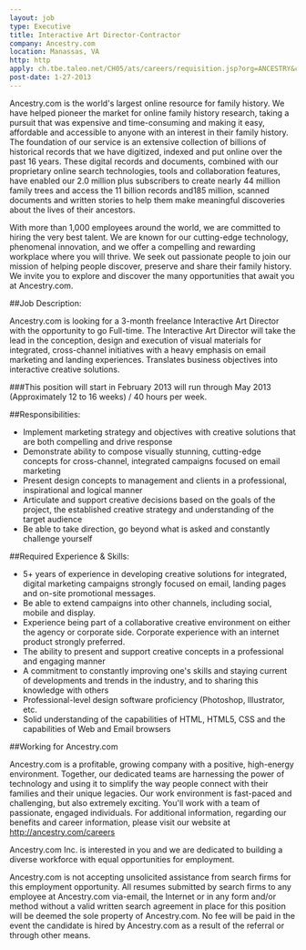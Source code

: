 ```yaml
---
layout: job
type: Executive
title: Interactive Art Director-Contractor
company: Ancestry.com
location: Manassas, VA 
http: http
apply: ch.tbe.taleo.net/CH05/ats/careers/requisition.jsp?org=ANCESTRY&cws=1&rid=730&source=WorkCreative.net
post-date: 1-27-2013
---
```



Ancestry.com is the world's largest online resource for family history. We have helped pioneer the market for online family history research, taking a pursuit that was expensive and time-consuming and making it easy, affordable and accessible to anyone with an interest in their family history. The foundation of our service is an extensive collection of billions of historical records that we have digitized, indexed and put online over the past 16 years. These digital records and documents, combined with our proprietary online search technologies, tools and collaboration features, have enabled our 2.0 million plus subscribers to create nearly 44 million family trees and access the 11 billion records and185 million, scanned documents and written stories to help them make meaningful discoveries about the lives of their ancestors.
 

With more than 1,000 employees around the world, we are committed to hiring the very best talent. We are known for our cutting-edge technology, phenomenal innovation, and we offer a compelling and rewarding workplace where you will thrive. We seek out passionate people to join our mission of helping people discover, preserve and share their family history. We invite you to explore and discover the many opportunities that await you at Ancestry.com. 
 

##Job Description:


Ancestry.com is looking for a 3-month freelance Interactive Art Director with the opportunity to go Full-time.  The Interactive Art Director will take the lead in the conception, design and execution of visual materials for integrated, cross-channel initiatives with a heavy emphasis on email marketing and landing experiences. Translates business objectives into interactive creative solutions.
 


###This position will start in February 2013 will run through May 2013 (Approximately 12 to 16 weeks) / 40 hours per week.
 

##Responsibilities:


* Implement marketing strategy and objectives with creative solutions that are both compelling and drive response
* Demonstrate ability to compose visually stunning, cutting-edge concepts for cross-channel, integrated campaigns focused on email marketing
* Present design concepts to management and clients in a professional, inspirational and logical manner
* Articulate and support creative decisions based on the goals of the project, the established creative strategy and understanding of the target audience
* Be able to take direction, go beyond what is asked and constantly challenge yourself
 

##Required Experience & Skills:


* 5+ years of experience in developing creative solutions for integrated, digital marketing campaigns strongly focused on email, landing pages and on-site promotional messages.
* Be able to extend campaigns into other channels, including social, mobile and display.
* Experience being part of a collaborative creative environment on either the agency or corporate side. Corporate experience with an internet product strongly preferred.
* The ability to present and support creative concepts in a professional and engaging manner
* A commitment to constantly improving one's skills and staying current of developments and trends in the industry, and to sharing this knowledge with others
* Professional-level design software proficiency (Photoshop, Illustrator, etc.
* Solid understanding of the capabilities of HTML, HTML5, CSS and the capabilities of Web and Email browsers
 

##Working for Ancestry.com


Ancestry.com is a profitable, growing company with a positive, high-energy environment. Together, our dedicated teams are harnessing the power of technology and using it to simplify the way people connect with their families and their unique legacies.  Our work environment is fast-paced and challenging, but also extremely exciting. You'll work with a team of passionate, engaged individuals. For additional information, regarding our benefits and career information, please visit our website at <http://ancestry.com/careers>
 

Ancestry.com Inc. is interested in you and we are dedicated to building a diverse workforce with equal opportunities for employment.
 

Ancestry.com is not accepting unsolicited assistance from search firms for this employment opportunity. All resumes submitted by search firms to any employee at Ancestry.com via-email, the Internet or in any form and/or method without a valid written search agreement in place for this position will be deemed the sole property of Ancestry.com. No fee will be paid in the event the candidate is hired by Ancestry.com as a result of the referral or through other means.